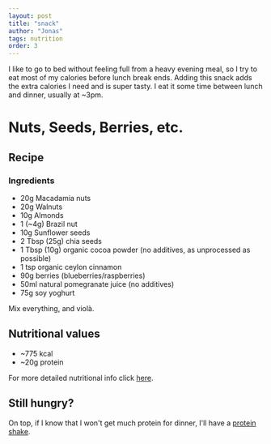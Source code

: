 ```yaml
---
layout: post
title: "snack"
author: "Jonas"
tags: nutrition
order: 3
---
```


I like to go to bed without feeling full from a heavy evening meal, so I try to eat most of my calories before lunch break ends. Adding this snack adds the extra calories I need and is super tasty. I eat it some time between lunch and dinner, usually at ~3pm.

# Nuts, Seeds, Berries, etc.

## Recipe

### Ingredients
- 20g Macadamia nuts
- 20g Walnuts
- 10g Almonds
- 1 (~4g) Brazil nut
- 10g Sunflower seeds
- 2 Tbsp (25g) chia seeds
- 1 Tbsp (10g) organic cocoa powder (no additives, as unprocessed as possible)
- 1 tsp organic ceylon cinnamon
- 90g berries (blueberries/raspberries)
- 50ml natural pomegranate juice (no additives)
- 75g soy yoghurt

Mix everything, and violà.

## Nutritional values

- ~775 kcal
- ~20g protein

For more detailed nutritional info click [here](/hidden_posts/food/2023-01-04-SnackMacros.html).


## Still hungry? 

On top, if I know that I won't get much protein for dinner, I'll have a [protein shake](/hidden_posts/food/2023-12-13-Shake.html).


